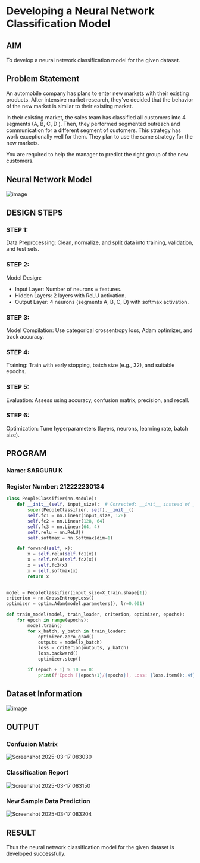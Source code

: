 # Developing a Neural Network Classification Model

## AIM

To develop a neural network classification model for the given dataset.

## Problem Statement

An automobile company has plans to enter new markets with their existing products. After intensive market research, they’ve decided that the behavior of the new market is similar to their existing market.

In their existing market, the sales team has classified all customers into 4 segments (A, B, C, D ). Then, they performed segmented outreach and communication for a different segment of customers. This strategy has work exceptionally well for them. They plan to use the same strategy for the new markets.

You are required to help the manager to predict the right group of the new customers.

## Neural Network Model

![image](https://github.com/user-attachments/assets/68098a9a-e384-4d53-aa89-cc70c8da2a3f)


## DESIGN STEPS

### STEP 1:
Data Preprocessing: Clean, normalize, and split data into training, validation, and test sets.
### STEP 2:
Model Design:
 * Input Layer: Number of neurons = features.
 * Hidden Layers: 2 layers with ReLU activation.
 * Output Layer: 4 neurons (segments A, B, C, D) with softmax activation.
### STEP 3:
Model Compilation: Use categorical crossentropy loss, Adam optimizer, and track accuracy.
### STEP 4:
Training: Train with early stopping, batch size (e.g., 32), and suitable epochs.
### STEP 5:
Evaluation: Assess using accuracy, confusion matrix, precision, and recall.
### STEP 6:
Optimization: Tune hyperparameters (layers, neurons, learning rate, batch size).

## PROGRAM

### Name: SARGURU K
### Register Number: 212222230134

```python
class PeopleClassifier(nn.Module):
    def __init__(self, input_size):  # Corrected: __init__ instead of _init
        super(PeopleClassifier, self).__init__()
        self.fc1 = nn.Linear(input_size, 128)
        self.fc2 = nn.Linear(128, 64)
        self.fc3 = nn.Linear(64, 4)
        self.relu = nn.ReLU()
        self.softmax = nn.Softmax(dim=1)

    def forward(self, x):
        x = self.relu(self.fc1(x))
        x = self.relu(self.fc2(x))
        x = self.fc3(x)
        x = self.softmax(x)
        return x
        
```
```python
model = PeopleClassifier(input_size=X_train.shape[1])
criterion = nn.CrossEntropyLoss()
optimizer = optim.Adam(model.parameters(), lr=0.001)
```
```python
def train_model(model, train_loader, criterion, optimizer, epochs):
    for epoch in range(epochs):
        model.train()
        for x_batch, y_batch in train_loader:
            optimizer.zero_grad()
            outputs = model(x_batch)
            loss = criterion(outputs, y_batch)
            loss.backward()
            optimizer.step()

        if (epoch + 1) % 10 == 0:
            print(f'Epoch [{epoch+1}/{epochs}], Loss: {loss.item():.4f}')
```



## Dataset Information

![image](https://github.com/user-attachments/assets/a3490a66-6a9c-4f3c-999d-8798d7f34688)


## OUTPUT



### Confusion Matrix

![Screenshot 2025-03-17 083030](https://github.com/user-attachments/assets/bddc91ff-fc38-4244-a0cf-e9bb703ad678)


### Classification Report

![Screenshot 2025-03-17 083150](https://github.com/user-attachments/assets/721c2968-841e-4e52-81a0-25c6fef58be3)



### New Sample Data Prediction

![Screenshot 2025-03-17 083204](https://github.com/user-attachments/assets/95de3dcf-89e8-4e4a-9286-2bab9994a832)


## RESULT
Thus the neural network classification model for the given dataset is developed successfully.

